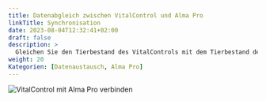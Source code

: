 ```yaml
---
title: Datenabgleich zwischen VitalControl und Alma Pro
linkTitle: Synchronisation
date: 2023-08-04T12:32:41+02:00
draft: false
description: >
  Gleichen Sie den Tierbestand des VitalControls mit dem Tierbestand des Automaten ab und überspielen Sie mit dem VitalControl erfasste Messwerte für die vereinfachte Visualisierung und Auswertung an den Automaten.
weight: 20
Kategorien: [Datenaustausch, Alma Pro]
---
```


![VitalControl mit Alma Pro verbinden](/images/synchronisation/connect-to-alma-pro.svg "Anschluss VitalControl an Alma Pro")